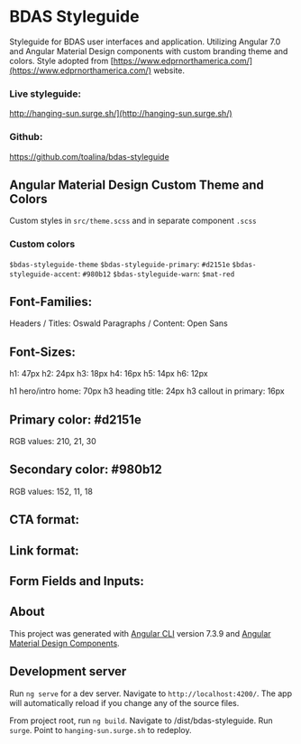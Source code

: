 # BDAS Styleguide
Styleguide for BDAS user interfaces and application. Utilizing Angular 7.0 and Angular Material Design components with custom branding theme and colors. Style adopted from [https://www.edprnorthamerica.com/](https://www.edprnorthamerica.com/) website.

### Live styleguide: 
http://hanging-sun.surge.sh/](http://hanging-sun.surge.sh/)

### Github:
https://github.com/toalina/bdas-styleguide

## Angular Material Design Custom Theme and Colors
Custom styles in `src/theme.scss` and in separate component `.scss`

### Custom colors

`$bdas-styleguide-theme`
`$bdas-styleguide-primary`: `#d2151e`
`$bdas-styleguide-accent`: `#980b12`
`$bdas-styleguide-warn`: `$mat-red`


## Font-Families: 
Headers / Titles: Oswald
Paragraphs / Content: Open Sans

## Font-Sizes: 
h1: 47px
h2: 24px
h3: 18px
h4: 16px
h5: 14px
h6: 12px

h1 hero/intro home: 70px
h3 heading title: 24px
h3 callout in primary: 16px

## Primary color: #d2151e
RGB values: 210, 21, 30

## Secondary color: #980b12
RGB values: 152, 11, 18

## CTA format:

## Link format:

## Form Fields and Inputs:


## About
This project was generated with [Angular CLI](https://github.com/angular/angular-cli) version 7.3.9 and [Angular Material Design Components](https://material.angular.io/).

## Development server
Run `ng serve` for a dev server. Navigate to `http://localhost:4200/`. The app will automatically reload if you change any of the source files.

From project root, run `ng build`. Navigate to /dist/bdas-styleguide. Run `surge`. Point to `hanging-sun.surge.sh` to redeploy.